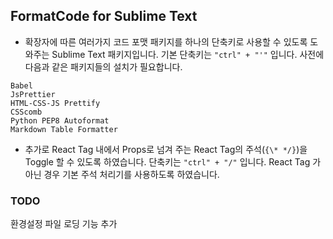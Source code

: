 ## FormatCode for Sublime Text

* 확장자에 따른 여러가지 코드 포맷 패키지를 하나의 단축키로 사용할 수 있도록 도와주는 Sublime Text 패키지입니다. 기본 단축키는 `"ctrl" + "'"` 입니다. 사전에 다음과 같은 패키지들의 설치가 필요합니다.

```
Babel
JsPrettier
HTML-CSS-JS Prettify
CSScomb
Python PEP8 Autoformat
Markdown Table Formatter
```

* 추가로 React Tag 내에서 Props로 넘겨 주는 React Tag의 주석(`{\* */}`)을 Toggle 할 수 있도록 하였습니다. 단축키는 `"ctrl" + "/"` 입니다. React Tag 가 아닌 경우 기본 주석 처리기를 사용하도록 하였습니다.

### TODO

환경설정 파일 로딩 기능 추가
